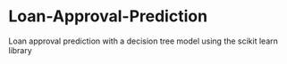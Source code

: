# Loan-Approval-Prediction
Loan approval prediction with a decision tree model using the scikit learn library

